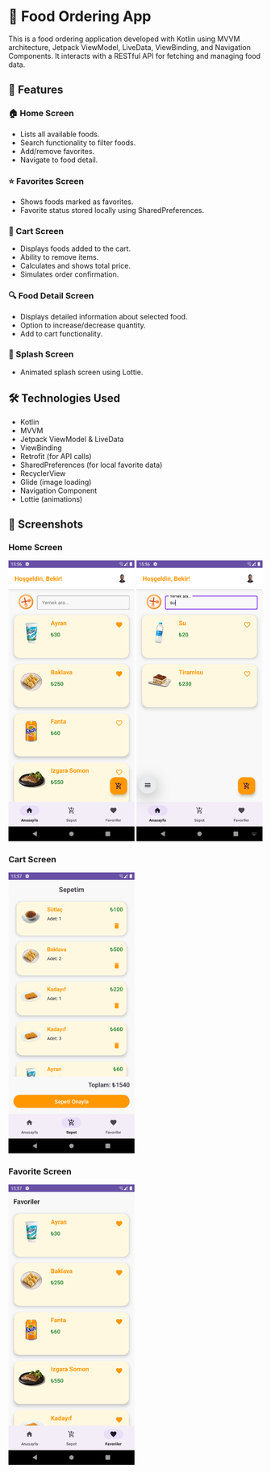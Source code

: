 # 🍔 Food Ordering App

This is a food ordering application developed with Kotlin using MVVM architecture, Jetpack ViewModel, LiveData, ViewBinding, and Navigation Components. It interacts with a RESTful API for fetching and managing food data.

## 📱 Features

### 🏠 Home Screen
- Lists all available foods.
- Search functionality to filter foods.
- Add/remove favorites.
- Navigate to food detail.

### ⭐ Favorites Screen
- Shows foods marked as favorites.
- Favorite status stored locally using SharedPreferences.

### 🛒 Cart Screen
- Displays foods added to the cart.
- Ability to remove items.
- Calculates and shows total price.
- Simulates order confirmation.

### 🔍 Food Detail Screen
- Displays detailed information about selected food.
- Option to increase/decrease quantity.
- Add to cart functionality.

### 🚀 Splash Screen
- Animated splash screen using Lottie.

## 🛠️ Technologies Used

- Kotlin  
- MVVM  
- Jetpack ViewModel & LiveData  
- ViewBinding  
- Retrofit (for API calls)  
- SharedPreferences (for local favorite data)  
- RecyclerView  
- Glide (image loading)  
- Navigation Component  
- Lottie (animations)

## 📸 Screenshots

### Home Screen
<p float="left">
  <img src="home.png" width="250"/>
  <img src="home2.png" width="250"/>
</p>

### Cart Screen
<img src="cart.png" width="250"/>

### Favorite Screen
<img src="favorite.png" width="250"/>
